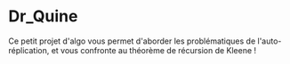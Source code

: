 # Dr_Quine
Ce petit projet d'algo vous permet d'aborder les problématiques de l'auto-réplication, et vous confronte au théorème de récursion de Kleene !

